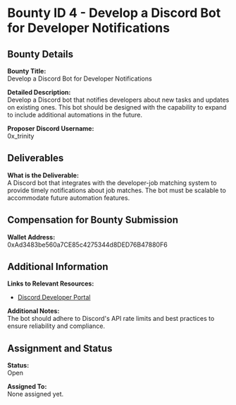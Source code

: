 # Bounty ID 4 - Develop a Discord Bot for Developer Notifications

## Bounty Details

**Bounty Title:**  
Develop a Discord Bot for Developer Notifications

**Detailed Description:**  
Develop a Discord bot that notifies developers about new tasks and updates on existing ones. This bot should be designed with the capability to expand to include additional automations in the future.

**Proposer Discord Username:**  
0x_trinity

## Deliverables

**What is the Deliverable:**  
A Discord bot that integrates with the developer-job matching system to provide timely notifications about job matches. The bot must be scalable to accommodate future automation features.

## Compensation for Bounty Submission

**Wallet Address:**  
0xAd3483be560a7CE85c4275344d8DED76B47880F6

## Additional Information

**Links to Relevant Resources:**  
- [Discord Developer Portal](https://discord.com/developers/docs/intro)

**Additional Notes:**  
The bot should adhere to Discord's API rate limits and best practices to ensure reliability and compliance.

## Assignment and Status

**Status:**  
Open

**Assigned To:**  
None assigned yet.
